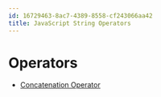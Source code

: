 ```yaml
---
id: 16729463-8ac7-4389-8558-cf243066aa42
title: JavaScript String Operators
---
```


# Operators

-   [Concatenation
    Operator](20201112104934-javascript_concatenation_operator)

